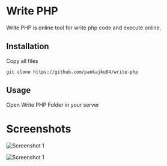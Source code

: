 # Write PHP

Write PHP is online tool for write php code and execute online.

## Installation

Copy all files

```git
git clone https://github.com/pankajku94/write-php
```

## Usage

Open Write PHP Folder in your server

# Screenshots
![Screenshot 1](https://raw.githubusercontent.com/pankajku94/write-php/8f0864a423d90c749744ef64883da1dfdcfe3223/screenshots/screenshot-1.png)

![Screenshot 1](https://raw.githubusercontent.com/pankajku94/write-php/8f0864a423d90c749744ef64883da1dfdcfe3223/screenshots/screenshot-2.png)
